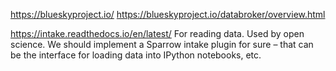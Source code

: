 https://blueskyproject.io/
https://blueskyproject.io/databroker/overview.html


https://intake.readthedocs.io/en/latest/
For reading data. Used by open science. We should implement
a Sparrow intake plugin for sure – that can be the interface
for loading data into IPython notebooks, etc.
